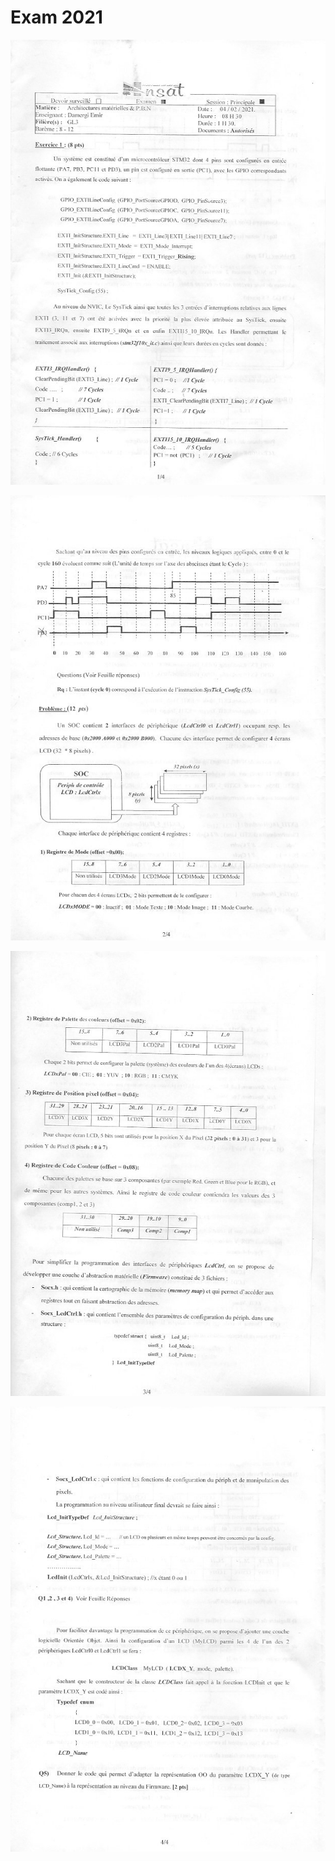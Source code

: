 # Exam 2021

![1](assets/2021-1.jpg)

![2](assets/2021-2.jpg)

![3](assets/2021-3.jpg)

![4](assets/2021-4.jpg)
